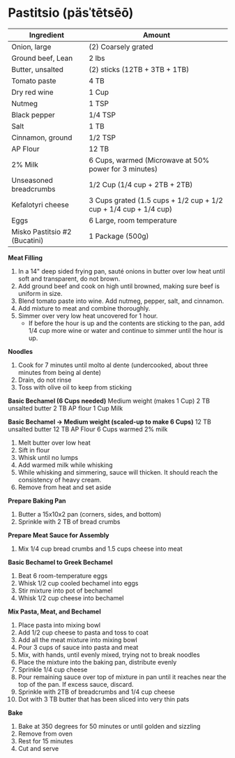 Pastitsio (päsˈtētsēō)
=========

Ingredient | Amount
-|-
Onion, large | (2) Coarsely grated
Ground beef, Lean | 2 lbs
Butter, unsalted | (2) sticks (12TB + 3TB + 1TB)
Tomato paste | 4 TB
Dry red wine | 1 Cup
Nutmeg | 1 TSP
Black pepper | 1/4 TSP
Salt | 1 TB
Cinnamon, ground | 1/2 TSP
AP Flour | 12 TB
2% Milk | 6 Cups, warmed (Microwave at 50% power for 3 minutes)
Unseasoned breadcrumbs | 1/2 Cup (1/4 cup + 2TB + 2TB)
Kefalotyri cheese | 3 Cups grated (1.5 cups + 1/2 cup + 1/2 cup + 1/4 cup + 1/4 cup)
Eggs | 6 Large, room temperature
Misko Pastitsio #2 (Bucatini)| 1 Package (500g)

**Meat Filling**
1. In a 14" deep sided frying pan, sauté onions in butter over low heat until soft and transparent, do not brown.
2. Add ground beef and cook on high until browned, making sure beef is uniform in size.
3. Blend tomato paste into wine. Add nutmeg, pepper, salt, and cinnamon.
4. Add mixture to meat and combine thoroughly.
5. Simmer over very low heat uncovered for 1 hour. 
	- If before the hour is up and the contents are sticking to the pan, add 1/4 cup more wine or water and continue to simmer until the hour is up.

**Noodles**
1. Cook for 7 minutes until molto al dente (undercooked, about three minutes from being al dente)
2. Drain, do not rinse
3. Toss with olive oil to keep from sticking

**Basic Bechamel (6 Cups needed)**
Medium weight (makes 1 Cup)
2 TB unsalted butter
2 TB AP flour
1 Cup Milk

**Basic Bechamel -> Medium weight (scaled-up to make 6 Cups)**
12 TB unsalted butter
12 TB AP Flour
6 Cups warmed 2% milk

1. Melt butter over low heat
2. Sift in flour
3. Whisk until no lumps
4. Add warmed milk while whisking
5. While whisking and simmering, sauce will thicken. It should reach the consistency of heavy cream.
6. Remove from heat and set aside

**Prepare Baking Pan**
1. Butter a 15x10x2 pan (corners, sides, and bottom)
2. Sprinkle with 2 TB of bread crumbs

**Prepare Meat Sauce for Assembly**
1. Mix 1/4 cup bread crumbs and 1.5 cups cheese into meat

**Basic Bechamel to Greek Bechamel**
1. Beat 6 room-temperature eggs
2. Whisk 1/2 cup cooled bechamel into eggs
3. Stir mixture into pot of bechamel
4. Whisk 1/2 cup cheese into bechamel

**Mix Pasta, Meat, and Bechamel**
1. Place pasta into mixing bowl
2. Add 1/2 cup cheese to pasta and toss to coat
3. Add all the meat mixture into mixing bowl
4. Pour 3 cups of sauce into pasta and meat
5. Mix, with hands, until evenly mixed, trying not to break noodles
6. Place the mixture into the baking pan, distribute evenly
7. Sprinkle 1/4 cup cheese
8. Pour remaining sauce over top of mixture in pan until it reaches near the top of the pan. If excess sauce, discard.
9. Sprinkle with 2TB of breadcrumbs and 1/4 cup cheese
10. Dot with 3 TB butter that has been sliced into very thin pats

**Bake**
1. Bake at 350 degrees for 50 minutes or until golden and sizzling
2. Remove from oven
3. Rest for 15 minutes
4. Cut and serve
